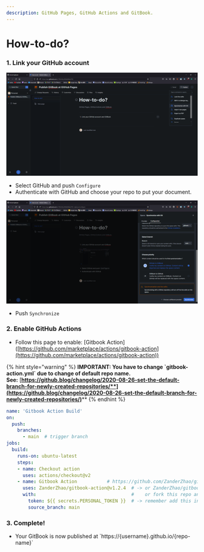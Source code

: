 ```yaml
---
description: GitHub Pages, GitHub Actions and GitBook.
---
```


# How-to-do?

### 1. Link your GitHub account

![](<.gitbook/assets/image (1).png>)

* Select GitHub and push `Configure`
* Authenticate with GitHub and choose your repo to put your document.

![](<.gitbook/assets/image (3).png>)

* Push `Synchronize`

### 2. Enable GitHub Actions

* Follow this page to enable: \[Gitbook Action]\([https://github.com/marketplace/actions/gitbook-action](https://github.com/marketplace/actions/gitbook-action))

{% hint style="warning" %}
**IMPORTANT: You have to change \`gitbook-action.yml\` due to change of default repo name.**\
**See:** [**https://github.blog/changelog/2020-08-26-set-the-default-branch-for-newly-created-repositories/**](https://github.blog/changelog/2020-08-26-set-the-default-branch-for-newly-created-repositories/)****
{% endhint %}

```yaml
name: 'Gitbook Action Build'
on:
  push:
    branches:
      - main  # trigger branch
jobs:
  build:
    runs-on: ubuntu-latest
    steps:
    - name: Checkout action
      uses: actions/checkout@v2
    - name: Gitbook Action           # https://github.com/ZanderZhao/gitbook-action/releases
      uses: ZanderZhao/gitbook-action@v1.2.4  # -> or ZanderZhao/gitbook-action@master.  If not use master click above, use latest please 
      with:                                   #    or fork this repo and use YourName/gitbook-action@master
        token: ${{ secrets.PERSONAL_TOKEN }}  # -> remember add this in settings/secrets as following
        source_branch: main
```

### 3. Complete!

* Your GitBook is now published at \`https://{username}.github.io/{repo-name}\`
